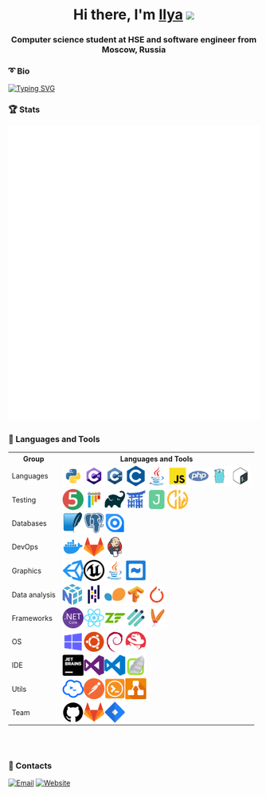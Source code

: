 <h1 align="center">Hi there, I'm <a href="http://ilya.code.tilda.ws" target="_blank">Ilya</a> 
<img src="https://github.com/blackcater/blackcater/raw/main/images/Hi.gif" width="32"/></h1>
<h3 align="center">Computer science student at HSE and software engineer from Moscow, Russia</h3>

### :curly_loop: Bio
[![Typing SVG](https://readme-typing-svg.herokuapp.com?color=%2336BCF7&lines=I+am+currently+23+years+old)](https://git.io/typing-svg)

### :trophy: Stats

![Stats Overview](https://raw.githubusercontent.com/richerX/github-stats-transparent/output/generated/overview.svg)
![Most Used Languages](https://raw.githubusercontent.com/richerX/github-stats-transparent/output/generated/languages.svg)

### :hammer: Languages and Tools
<table>
  <tr>
    <th>Group</th>
    <th>Languages and Tools</th>
  </tr>
  
  <tr>
    <td>Languages</td>
    <td>
        <img align="left" width ="42px" src="icons/python.svg">
        <img align="left" width ="42px" src="icons/c-sharp.svg">
        <img align="left" width ="42px" src="icons/c++.svg">
        <img align="left" width ="42px" src="icons/c.svg">
        <img align="left" width ="42px" src="icons/java.svg">
        <img align="left" width ="42px" src="icons/javascript.svg">
        <img align="left" width ="42px" src="icons/php.svg">
        <img align="left" width ="42px" src="icons/go.svg">
        <img align="left" width ="42px" src="icons/bash-colored.svg">
    </td>
  </tr>
  
  <tr>
    <td>Testing</td>
    <td>
        <img align="left" width ="42px" src="icons/junit.png">
        <img align="left" width ="42px" src="icons/pytest.svg">
        <img align="left" width ="42px" src="icons/gradle.svg">
        <img align="left" width ="42px" src="icons/jinja.svg">
        <img align="left" width ="42px" src="icons/jacoco.svg">
        <img align="left" width ="42px" src="icons/jazzer.png">
    </td>
  </tr>
  
  <tr>
    <td>Databases</td>
    <td>
        <img align="left" width ="42px" src="icons/sqlite.svg">
        <img align="left" width ="42px" src="icons/postgresql.svg">
        <img align="left" width ="42px" src="icons/ninox.svg">
    </td>
  </tr>
  
  <tr>
    <td>DevOps</td>
    <td>
        <img align="left" width ="42px" src="icons/docker.svg">
        <img align="left" width ="42px" src="icons/gitlab.svg">
        <img align="left" width ="42px" src="icons/jenkins.svg">
    </td>
  </tr>
  
  <tr>
    <td>Graphics</td>
    <td>
        <img align="left" width ="42px" src="icons/unity.svg">
        <img align="left" width ="42px" src="icons/unreal-engine.svg">
        <img align="left" width ="42px" src="icons/java-fx.svg">
        <img align="left" width ="42px" src="icons/winforms.png">
    </td>
  </tr>
  
  <tr>
    <td>Data analysis</td>
    <td>
        <img align="left" width ="42px" src="icons/numpy.svg">
        <img align="left" width ="42px" src="icons/pandas.svg">
        <img align="left" width ="42px" src="icons/scikit-learn.svg">
        <img align="left" width ="42px" src="icons/tensorflow.svg"> 
        <img align="left" width ="42px" src="icons/pytorch.svg">
    </td>
  </tr>
  
  <tr>
    <td>Frameworks</td>
    <td>
        <img align="left" width ="42px" src="icons/net.svg">
        <img align="left" width ="42px" src="icons/react.svg">
        <img align="left" width ="42px" src="icons/zend.svg">
        <img align="left" width ="42px" src="icons/guzzle.png">
        <img align="left" width ="42px" src="icons/maven.svg">
    </td>
  </tr>
  
  <tr>
    <td>OS</td>
    <td>
        <img align="left" width ="42px" src="icons/windows.svg">
        <img align="left" width ="42px" src="icons/ubuntu.svg">
        <img align="left" width ="42px" src="icons/debian.svg">
        <img align="left" width ="42px" src="icons/redhat.svg">
    </td>
  </tr>
  
  <tr>
    <td>IDE</td>
    <td>
        <img align="left" width ="42px" src="icons/jetbrains.svg">
        <img align="left" width ="42px" src="icons/visualstudio.svg">
        <img align="left" width ="42px" src="icons/visualstudio-code.svg">
        <img align="left" width ="42px" src="icons/wing.png">
    </td>
  </tr>
  
  <tr>
    <td>Utils</td>
    <td>
        <img align="left" width ="42px" src="icons/termius.svg">
        <img align="left" width ="42px" src="icons/postman.svg">
        <img align="left" width ="42px" src="icons/solar-putty.png">
        <img align="left" width ="42px" src="icons/draw-io.svg">
    </td>
  </tr>
  
  <tr>
    <td>Team</td>
    <td>
        <img align="left" width ="42px" src="icons/github.svg">
        <img align="left" width ="42px" src="icons/gitlab.svg">
        <img align="left" width ="42px" src="icons/jira.svg">
    </td>
  </tr>
  
</table>




<br><br>

### :email: Contacts
[![Email](https://img.shields.io/badge/Gmail-D14836?style=for-the-badge&logo=gmail&logoColor=white)](mailto:ilya.kunin@mail.ru)
[![Website](https://img.shields.io/badge/website-000000?style=for-the-badge&logo=About.me&logoColor=white)](http://ilya.code.tilda.ws/)

